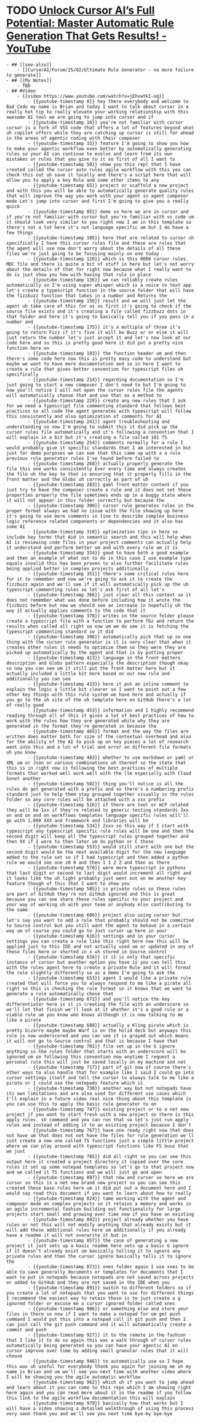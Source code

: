 # TODO [Unlock Cursor AI’s Full Potential: Master Automatic Rule Generation That Gets Results! - YouTube](https://www.youtube.com/watch?v=jEhvwYkI-og)
	- ## [[see-also]]
		- [[CursorAI/Forum/25/02/Ultimate Rule Generator - no more failure to generate]]
	- ## [[My Notes]]
		- TBD
	- ## #Video
		- {{video https://www.youtube.com/watch?v=jEhvwYkI-og}}
			- {{youtube-timestamp 0}} hey there everybody and welcome to Bad Code my name is Brian and today I want to talk about cursor in a really hot tip to really elevate your working relationship with this awesome AI tool we are going to jump into cursor and if
			- {{youtube-timestamp 16}} you're not familiar with cursor cursor is a fork of VSS code that offers a lot of features beyond what uh copilot offers while they are catching up cursor is still far ahead in the areas of agentic coding with their composer
			- {{youtube-timestamp 33}} feature I'm going to show you how to make your agentic workflow even better by automatically generating rules so your AI can continue to evolve and learn from its own mistakes or rules that you give to it so first of all I want to
			- {{youtube-timestamp 50}} show you this repl that I have created called the cursor auto rules agile workflow with this you can check this out uh save it locally and there's a script here that will allow you to apply a key Rule and some other items to any
			- {{youtube-timestamp 65}} project or scaffold a new project and with this you will be able to automatically generate quality rules that will improve the way you work with your agent in agent composer mode Let's jump into cursor and first I'm going to give you a really quick
			- {{youtube-timestamp 85}} demo so here we are in cursor and if you're not familiar with cursor but you're familiar with vs code um it should look very similar to you right now I am in this template so there's not a lot here it's not language specific um but I do have a few things
			- {{youtube-timestamp 105}} here that are related to cursor uh specifically I have this cursor rules file and these are rules that the agent will use now don't worry about the details of all these files we're just going to be focusing mainly on one today
			- {{youtube-timestamp 120}} which is this 0000 cursor rules. MDC file and there is quite a bit of stuff in here but let's not worry about the details of that for right now because what I really want to do is just show you how with having that rule in place
			- {{youtube-timestamp 136}} we can reliably create rules automatically so I'm using super whisper which is a voice to text app let's create a typescript function in the source folder that will have the fizzbuzz function that takes in a number and Returns the
			- {{youtube-timestamp 156}} result and we will just let the agent uh take care of this for us so first it's going to check if the source file exists and it's creating a file called fizzbuzz dots in that folder and here it's going to basically tell you if you pass in a number and
			- {{youtube-timestamp 175}} it's a multiple of three it's going to return Fizz if it's five it will be Buzz or or else it will just return the number let's just accept it and let's now look at our code here and so this is pretty good here it did put a pretty nice function here on
			- {{youtube-timestamp 193}} the function header um and then there's some code here now this is pretty easy code to understand but maybe we want to have more documentation and so in here I want to create a rule that gives better convention for typescript files uh specifically
			- {{youtube-timestamp 214}} regarding documentation so I'm just going to start a new composer I don't need to but I'm going to now you'll notice I will not open the cursor rules file the agents will automatically choose that and use that as a method to
			- {{youtube-timestamp 228}} create any new rules that I ask for we need a typescript file commenting standard that follows best practices so all code the agent generates with typescript will follow this consistently and also optimization of comments for AI
			- {{youtube-timestamp 241}} agent troubleshooting and understanding so now I'm going to submit this it did pick up the cursor rules file automatically and it's following a convention that I will explain in a bit but it's creating a file called 101 TS
			- {{youtube-timestamp 254}} comments normally for a rule I would probably give it specific standards that I am interested in but just for demo purposes we can see that this came up with a a rule previous rule generator rules I've found before failed to
			- {{youtube-timestamp 268}} actually properly generate the file this one works consistently Ever every time and always creates the file uh the key to that is ensuring that it properly fills in the front matter and the Globs uh correctly as part of uh
			- {{youtube-timestamp 283}} gaml front matter content if you just try to have the composer create a rule and it does not set these properties properly the file sometimes ends up in a buggy state where it will not appear in this folder correctly but because the
			- {{youtube-timestamp 300}} cursor rule generates rules in the proper format always we had no issue with the file showing up here it's going to use more comments in line to describe complex business logic reference related components or dependencies and it also has some AI
			- {{youtube-timestamp 318}} optimization tips in here so include key terms that Aid in semantic search and this will help when AI is reviewing code files in your project comments can actually help it understand and perform better um and with every rule um it is
			- {{youtube-timestamp 334}} good to have both a good example and then an example of what not to do in this case I use example type equals invalid this has been proven to also further facilitate rules being applied better in complex projects additionally
			- {{youtube-timestamp 351}} there's some critical rules here for it to remember and now we're going to ask it to create the fizzbuzz again and we'll see if it will automatically pick up the uh typescript commenting rules so let's ask first of all let's
			- {{youtube-timestamp 366}} just clear all this context so it does not remember what was done before including how it wrote the fizzbuzz before but now we should see an increase in hopefully uh the way it actually applies comments to the code that it
			- {{youtube-timestamp 378}} writes in the source folder please create a typescript file with a function to perform fbz and return the results when called all right so now um we do see it is fetching the typescript commenting standard so it did
			- {{youtube-timestamp 398}} automatically pick that up so one thing with the cursor rule generator is it is very clear that when it creates other rules it needs to optimize them so they were they are picked up automatically by the agent and that is by putting proper
			- {{youtube-timestamp 413}} language in the front matters description and Globs pattern especially the description though okay so now you can see um it still put the front matter here but it actually included a little bit more based on our new rule and additionally you can see
			- {{youtube-timestamp 433}} here it put an inline comment to explain the logic a little bit clearer so I want to point out a few other key things with this rule system we have here and actually if you go to the uh site of the uh template here on GitHub there's a lot of really good
			- {{youtube-timestamp 453}} information and I highly recommend reading through all of this it gives a lot of best practices of how to work with the rules how they are generated while why they are generated in the format they're generated in because the
			- {{youtube-timestamp 465}} format and the way the files are written does matter both for size of the contextual overhead and also for the ability of the AI to pick up on key pieces a lot of research went into this and a lot of trial and error on different file formats uh you know
			- {{youtube-timestamp 483}} whether to use markdown or yaml or XML um or Json or various combinations uh thereof so the state that this is in right now is following the best practices of multiple formats that worked well work well with the llm especially with Claud Sonet another
			- {{youtube-timestamp 502}} thing you'll notice is all the rules do get generated with a prefix and so there's a numbering prefix standard just to help them stay grouped together visually in the rules folder so any core rules will be attached with a zxx prefix
			- {{youtube-timestamp 516}} if there are tool or mCP related they will be 1xx if they're related to generic testing standards 3xx on and on and on workflows templates language specific rules will'll go with 1,000 XXX and framework and libraries will be
			- {{youtube-timestamp 534}} 2xxx so this way if I start with typescript any typescript specific rule rules will be one and then the second digit will keep all the typescript rules grouped together and then XX if I were to then later um do python or C those
			- {{youtube-timestamp 553}} would still start with one but the second digit would be the next available digit for the new language added to the rule set so if I had typescript and then added a python rule we would see one z0 0 and then 1 1 Z Z and then as there
			- {{youtube-timestamp 570}} were more typescript in pythons that last digit or second to last digit would increment all right and it looks like the uh light probably just went out on me another key feature though of this that I want to show you
			- {{youtube-timestamp 585}} is private rules so these rules are part of GitHub they're not GitHub ignored and this is great because you can see share these rules specific to your project and your way of working uh with your team or anybody else contributing to the same
			- {{youtube-timestamp 600}} project also using cursor but let's say you want to add a rule that probably should not be committed to Source control but you still want the agent to behave in a certain way um of course you could go to Just cursor up here in your
			- {{youtube-timestamp 616}} settings and in your cursor settings you can create a rule like this right here now this will be applied just to this IDE and not actually used um or updated in any of these files here or shorted in s uh stored in Source control
			- {{youtube-timestamp 634}} it it is only that specific instance of cursor but another option you have is you can tell this with the rules agent here to create a private Rule and it will format the rule slightly differently so as a demo I'm going to ask the
			- {{youtube-timestamp 653}} agent I would like a private rule created that will force you to always respond to me like a pirate all right so this is checking the rule format so it knows that we want to generate a rule automatically chose that
			- {{youtube-timestamp 672}} and you'll notice the key differentiator here is it is creating the file with an underscore so we'll let that finish we'll look at it whether it's a good rule or a viable rule um you know who knows although it is now talking to me like a pirate
			- {{youtube-timestamp 688}} actually a Kling pirate which is pretty bizarre maybe maybe Warf is on the holid deck but anyways this rule is now underscored and you can see it is grayed out which means it will not go to Source control and that is because I have that
			- {{youtube-timestamp 701}} file set up in the G ignore anything in the rules folder that starts with an underscore will be ignored um so following this convention now anytime I request a personal rule this will just be saved locally on my machine and not
			- {{youtube-timestamp 717}} part of git now of course there's other ways to also handle that for example like I said I could go into cursor settings itself and tell the cursor to always talk to me like a pirate or I could use the notepads feature which is
			- {{youtube-timestamp 730}} another way but not notepads have its own limitations and are also used for different use cases which I'll explain in a future video real nice thing about this template is you can use this to apply the basic rule generator to an
			- {{youtube-timestamp 747}} existing project or to a net new project if you want to start fresh with a new project so there is this apply rules. sh command and you can run that so let's just run apply rules and instead of adding it to an existing project because I don't
			- {{youtube-timestamp 767}} have one ready right now that does not have um that does not not have the files for rule generation we'll just create a new one called TS functions just a simple little project where we can play around with typescript functions like FS buuz that we just
			- {{youtube-timestamp 785}} did all right so you can see this output here it created a project directory it copied over the core rules it set up some notepad templates so let's go to that project now and we called it TS functions and we will just go and open
			- {{youtube-timestamp 807}} that now and curser so here we are cursor so this is a net new brand new project so you can see this created these base rules here um it did put out a document here and I would say read this document if you want to learn about how to really
			- {{youtube-timestamp 824}} tame working with the agent and composer mode on complex projects so it retains a memory and works in an agile incremental fashion building out functionality for large projects start small and growing over time now if you have an existing
			- {{youtube-timestamp 842}} project already whether you have rules or not this will not modify anything that already exists but it will add these additional rules here um additionally if you already have a readme it will not overwrite it but in
			- {{youtube-timestamp 857}} the case of generating a new project it just sets up a basic readme here sets up a basic G ignore if it doesn't already exist um basically telling it to ignore any private rules and then the cursor ignore basically tells it to ignore the
			- {{youtube-timestamp 873}} xnes folder again I use xnes to be able to save generally documents or templates for documents that I want to put in notepads because notepads are not saved across projects or added to GitHub and they are not saved in the IDE when you
			- {{youtube-timestamp 891}} switch to different folders so if you create a lot of notepads that you want to use for different things I recommend the easiest way to retain those is to just create a g ignored folder or excuse me a cursor ignored folder called xnes
			- {{youtube-timestamp 906}} or something else and store your files in there so now if I want to make a notepad for um get push command I would put this into a notepad call it git push and then I can just call the git push command and it will automatically create a commit and push
			- {{youtube-timestamp 927}} it to the remote in the fashion that I like it to do so again this was a walk through of cursor rules automatically being generated so you can have your agentic AI en cursor improve over time by adding small granular rules that it will choose
			- {{youtube-timestamp 946}} to automatically use so I hope this was uh useful for everybody thank you again for joining me uh my name is Brian and um we'll see you next time with another video where I will be showing you the agile automatic workflow
			- {{youtube-timestamp 962}} which uh if you want to jump ahead and learn about it you can come to this repo which I am showing right here again and you can read more about it in the readme if you follow this link to the agile workflow documentation this will explain
			- {{youtube-timestamp 979}} basically how that works but I will have a video showing a detailed walkthrough of using this process very soon thank you and we'll see you next time bye-by bye-bye